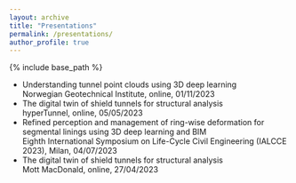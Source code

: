 ```yaml
---
layout: archive
title: "Presentations"
permalink: /presentations/
author_profile: true
---
```


{% include base_path %}

* Understanding tunnel point clouds using 3D deep learning  
  Norwegian Geotechnical Institute, online, 01/11/2023  
* The digital twin of shield tunnels for structural analysis  
  hyperTunnel, online, 05/05/2023  
* Refined perception and management of ring-wise deformation for segmental linings using 3D deep learning and BIM  
  Eighth International Symposium on Life-Cycle Civil Engineering (IALCCE 2023), Milan, 04/07/2023  
* The digital twin of shield tunnels for structural analysis  
  Mott MacDonald, online, 27/04/2023  


